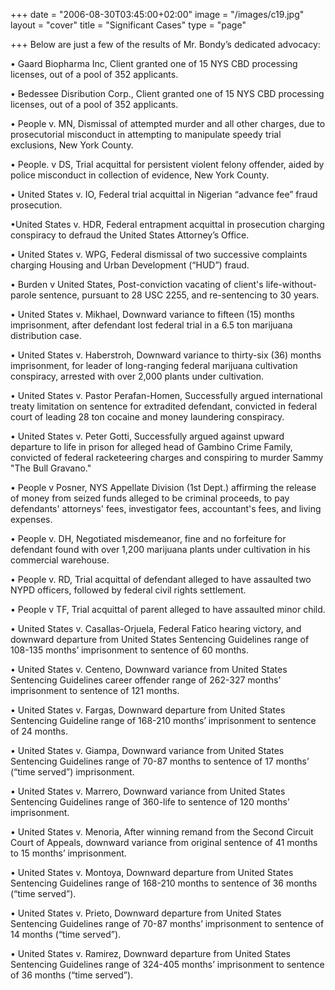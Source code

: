 +++
date = "2006-08-30T03:45:00+02:00"
image = "/images/c19.jpg"
layout = "cover"
title = "Significant Cases"
type = "page"

+++
Below are just a few of the results of Mr. Bondy’s dedicated advocacy:

• Gaard Biopharma Inc, Client granted one of 15 NYS CBD processing licenses, out of a pool of 352 applicants.

• Bedessee Disribution Corp., Client granted one of 15 NYS CBD processing licenses, out of a pool of 352 applicants.

• People v. MN, Dismissal of attempted murder and all other charges, due to prosecutorial misconduct in attempting to manipulate speedy trial exclusions, New York County.

• People. v DS, Trial acquittal for persistent violent felony offender, aided by police misconduct in collection of evidence,  New York County.

• United States v. IO, Federal trial acquittal in Nigerian “advance fee” fraud prosecution.

•United States v. HDR, Federal entrapment acquittal in prosecution charging conspiracy to defraud the United States Attorney’s Office.

• United States v. WPG, Federal dismissal of two successive complaints charging Housing and Urban Development (“HUD”) fraud.

• Burden v United States, Post-conviction vacating of client's life-without-parole sentence, pursuant to 28 USC 2255, and re-sentencing to 30 years.

• United States v. Mikhael, Downward variance to fifteen (15) months imprisonment, after defendant lost federal trial in a 6.5 ton marijuana distribution case.

• United States v. Haberstroh, Downward variance to thirty-six (36) months imprisonment, for leader of long-ranging federal marijuana cultivation conspiracy, arrested with over 2,000 plants under cultivation.

• United States v. Pastor Perafan-Homen, Successfully argued international treaty limitation on sentence for extradited defendant, convicted in federal court of leading 28 ton cocaine and money laundering conspiracy.

• United States v. Peter Gotti, Successfully argued against upward departure to life in prison for alleged head of Gambino Crime Family, convicted of federal racketeering charges and conspiring to murder Sammy "The Bull Gravano."

• People v Posner, NYS Appellate Division (1st Dept.) affirming the release of money from seized funds alleged to be criminal proceeds, to pay defendants' attorneys' fees, investigator fees, accountant's fees, and living expenses.

• People v. DH, Negotiated misdemeanor, fine and no forfeiture for defendant found with over 1,200 marijuana plants under cultivation in his commercial warehouse.

• People v. RD, Trial acquittal of defendant alleged to have assaulted two NYPD officers, followed by federal civil rights settlement.

• People v TF, Trial acquittal of parent alleged to have assaulted minor child.

• United States v. Casallas-Orjuela, Federal Fatico hearing victory, and downward departure from United States Sentencing Guidelines range of 108-135 months’ imprisonment to sentence of 60 months.

• United States v. Centeno, Downward variance from United States Sentencing Guidelines career offender range of 262-327 months’ imprisonment to sentence of 121 months.

• United States v. Fargas, Downward departure from United States Sentencing Guideline range of 168-210 months’ imprisonment to sentence of 24 months.

• United States v. Giampa, Downward variance from United States Sentencing Guidelines range of 70-87 months to sentence of 17 months’ (“time served”) imprisonment.

• United States v. Marrero, Downward variance from United States Sentencing Guidelines range of 360-life to sentence of 120 months’ imprisonment.

• United States v. Menoria, After winning remand from the Second Circuit Court of Appeals, downward variance from original sentence of 41 months to 15 months’ imprisonment.

• United States v. Montoya, Downward departure from United States Sentencing Guidelines range of 168-210 months to sentence of 36 months (“time served”).

• United States v. Prieto, Downward departure from United States Sentencing Guidelines range of 70-87 months’ imprisonment to sentence of 14 months (“time served”).

• United States v. Ramirez, Downward departure from United States Sentencing Guidelines range of 324-405 months’ imprisonment to sentence of 36 months (“time served”).
